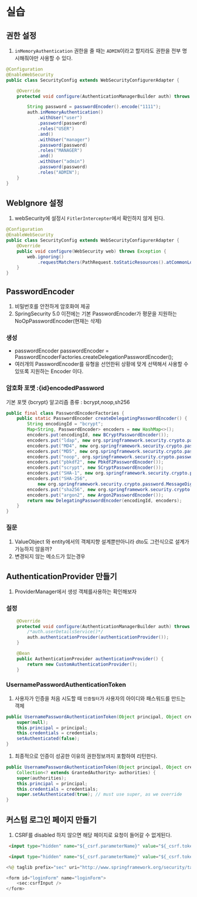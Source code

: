 # 실습 

## 권한 설정
1. `inMemoryAuthentication` 권한을 줄 때는 `ADMIN`이라고 할지라도 권한을 전부 명시해줘야만 사용할 수 있다.
```java
@Configuration
@EnableWebSecurity
public class SecurityConfig extends WebSecurityConfigurerAdapter {

	@Override
	protected void configure(AuthenticationManagerBuilder auth) throws Exception {

		String password = passwordEncoder().encode("1111");
		auth.inMemoryAuthentication()
			.withUser("user")
			.password(password)
			.roles("USER")
			.and()
			.withUser("manager")
			.password(password)
			.roles("MANAGER")
			.and()
			.withUser("admin")
			.password(password)
			.roles("ADMIN");
	}
}
```


## WebIgnore 설정 
1. webSecurity에 설정시 `FitlerIntercepter`에서 확인하지 않게 된다.
```java
@Configuration
@EnableWebSecurity
public class SecurityConfig extends WebSecurityConfigurerAdapter {
	@Override
	public void configure(WebSecurity web) throws Exception {
		web.ignoring()
			.requestMatchers(PathRequest.toStaticResources().atCommonLocations());
	}
}
```

## PasswordEncoder 
1. 비밀번호를 안전하게 암호화여 제공 
2. SpringSecurity 5.0 이전에는 기본 PasswordEncoder가 평문을 지원하는 NoOpPasswordEncoder(현재는 삭제)

### 생성 
+ passwordEncoder passwordEncoder = PasswordEncoderFactories.createDelegationPasswordEncoder();
+ 여러개의 PasswordEncoder를 유형을 선언한뒤 상황에 맞게 선택해서 사용할 수 있또록 지원하는 Encoder 이다.

### 암호화 포맷 :{id}encodedPassword
기본 포맷 {bcrypt}
알고리즘 종류 : bcrypt,noop,sh256

```java
public final class PasswordEncoderFactories {
	public static PasswordEncoder createDelegatingPasswordEncoder() {
		String encodingId = "bcrypt";
		Map<String, PasswordEncoder> encoders = new HashMap<>();
		encoders.put(encodingId, new BCryptPasswordEncoder());
		encoders.put("ldap", new org.springframework.security.crypto.password.LdapShaPasswordEncoder());
		encoders.put("MD4", new org.springframework.security.crypto.password.Md4PasswordEncoder());
		encoders.put("MD5", new org.springframework.security.crypto.password.MessageDigestPasswordEncoder("MD5"));
		encoders.put("noop", org.springframework.security.crypto.password.NoOpPasswordEncoder.getInstance());
		encoders.put("pbkdf2", new Pbkdf2PasswordEncoder());
		encoders.put("scrypt", new SCryptPasswordEncoder());
		encoders.put("SHA-1", new org.springframework.security.crypto.password.MessageDigestPasswordEncoder("SHA-1"));
		encoders.put("SHA-256",
			new org.springframework.security.crypto.password.MessageDigestPasswordEncoder("SHA-256"));
		encoders.put("sha256", new org.springframework.security.crypto.password.StandardPasswordEncoder());
		encoders.put("argon2", new Argon2PasswordEncoder());
		return new DelegatingPasswordEncoder(encodingId, encoders);
	}
}
```

### 질문
1. ValueObject 와 entity에서의 객체지향 설계뿐만아니라 dto도 그런식으로 설계가 가능하지 않을까?
2. 변경되지 않는 메소드가 있는경우 

## AuthenticationProvider 만들기 
1. ProviderManager에서 생성 객체를사용하는 확인해보자

### 설정 
```java
	@Override
	protected void configure(AuthenticationManagerBuilder auth) throws Exception {
    	/*auth.userDetailsService()*/
		auth.authenticationProvider(authenticationProvider());
	}

	@Bean
	public AuthenticationProvider authenticationProvider() {
		return new CustomAuthenticationProvider();
	}
```

### UsernamePasswordAuthenticationToken
1. 사용자가 인증을 처음 시도할 때 `인증필터`가 사용자의 아이디와 패스워드를 만드는 객체
```java
public UsernamePasswordAuthenticationToken(Object principal, Object credentials) {
	super(null);
	this.principal = principal;
	this.credentials = credentials;
	setAuthenticated(false);
}
```

1. 최종적으로 인증이 성공한 이유의 권한정보까지 포함하여 리턴한다.
```java
public UsernamePasswordAuthenticationToken(Object principal, Object credentials,
    Collection<? extends GrantedAuthority> authorities) {
    super(authorities);
    this.principal = principal;
    this.credentials = credentials;
    super.setAuthenticated(true); // must use super, as we override
}
```

## 커스텀 로그인 페이지 만들기 
1. CSRF를 disabled 하지 않으면 해당 페이지로 요청이 들어갈 수 없게된다. 
```html
 <input type="hidden" name="${_csrf.parameterName}" value="${_csrf.token}"/>
````

```html
 <input type="hidden" name="${_csrf.parameterName}" value="${_csrf.token}"/>
````

```java
<%@ taglib prefix="sec" uri="http://www.springframework.org/security/tags"%>

<form id="loginForm" name="loginForm">
    <sec:csrfInput />
</form>
```